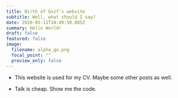 ```yaml
---
title: Birth of Gszf's website
subtitle: Well, what should I say?
date: 2020-05-11T10:49:50.885Z
summary: Hello World!
draft: false
featured: false
image:
  filename: alpha_go.png
  focal_point: ""
  preview_only: false
---
```

- This website is used for my CV. Maybe some other posts as well.

- Talk is cheap. Show me the code.